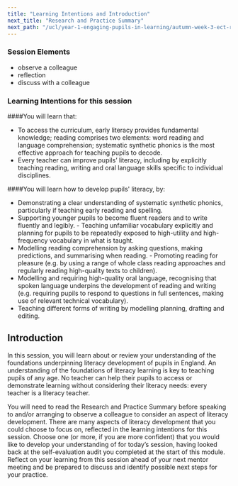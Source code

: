 ```yaml
---
title: "Learning Intentions and Introduction"
next_title: "Research and Practice Summary"
next_path: "/ucl/year-1-engaging-pupils-in-learning/autumn-week-3-ect-research-and-practice-summary"
---
```


### Session Elements

- observe a colleague
- reflection
- discuss with a colleague

### Learning Intentions for this session

####You will learn that:

- To access the curriculum, early literacy provides fundamental knowledge; reading comprises two elements: word reading and language comprehension; systematic synthetic phonics is the most effective approach for teaching pupils to decode.
- Every teacher can improve pupils’ literacy, including by explicitly teaching reading, writing and oral language skills specific to individual disciplines.

####You will learn how to develop pupils' literacy, by:

- Demonstrating a clear understanding of systematic synthetic phonics, particularly if teaching early reading and spelling.
- Supporting younger pupils to become fluent readers and to write fluently and legibly. - Teaching unfamiliar vocabulary explicitly and planning for pupils to be repeatedly exposed to high-utility and high-frequency vocabulary in what is taught.
- Modelling reading comprehension by asking questions, making predictions, and summarising when reading. - Promoting reading for pleasure (e.g. by using a range of whole class reading approaches and regularly reading high-quality texts to children).
- Modelling and requiring high-quality oral language, recognising that spoken language underpins the development of reading and writing (e.g. requiring pupils to respond to questions in full sentences, making use of relevant technical vocabulary).
- Teaching different forms of writing by modelling planning, drafting and editing.

## Introduction

In this session, you will learn about or review your understanding of the foundations underpinning literacy development of pupils in England. An understanding of the foundations of literacy learning is key to teaching pupils of any age. No teacher can help their pupils to access or demonstrate learning without considering their literacy needs: every teacher is a literacy teacher.

You will need to read the Research and Practice Summary before speaking to and/or arranging to observe a colleague to consider an aspect of literacy development. There are many aspects of literacy development that you could choose to focus on, reflected in the learning intentions for this session. Choose one (or more, if you are more confident) that you would like to develop your understanding of for today’s session, having looked back at the self-evaluation audit you completed at the start of this module. Reflect on your learning from this session ahead of your next mentor meeting and be prepared to discuss and identify possible next steps for your practice.
